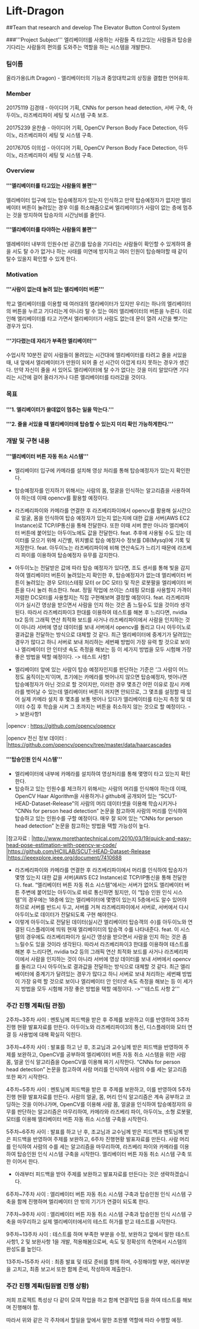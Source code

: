 # Lift-Dragon

##Team that research and develop The Elevator Button Control System


###'''Project Subject'''
 엘리베이터를 사용하는 사람들 즉 타고있는 사람들과 탑승을 기다리는 사람들의 편의를 도와주는 역할을 하는 시스템을 개발한다.

### 팀이름
올라가용(Lift Dragon) - 엘리베이터의 기능과 중앙대학교의 상징을 결합한 언어유희.

### Member
20175119 김경태 - 아이디어 기획, CNNs for person head detection, 서버 구축, 아두이노, 라즈베리파이 세팅 및 시스템 구축 보조.

20175239 윤찬솔 - 아이디어 기획, OpenCV Person Body Face Detection, 아두이노, 라즈베리파이 세팅 및 시스템 구축.

20176705 이의섭 - 아이디어 기획, OpenCV Person Body Face Detection, 아두이노, 라즈베리파이 세팅 및 시스템 구축.


### Overview
#### '''엘리베이터를 타고있는 사람들의 불편'''
 엘리베이터 입구에 있는 탑승예정자가 있는지 인식하고 만약 탑승예정자가 없지만 엘리베이터 버튼이 눌려있는 경우 이를 취소해줌으로써 엘리베이터가 사람이 없는 층에 멈추는 것을 방지하여 탑승자의 시간낭비를 줄인다.
 
 #### '''엘리베이터를 타야하는 사람들의 불편'''
  엘레베이터 내부의 인원수(빈 공간)를 탑승을 기다리는 사람들이 확인할 수 있게하여 줄을 서도 탈 수가 없거나 하는 사태를 미연에 방지하고 여러 인원이 탑승해야할 때 같이 탈수 있을지 확인할 수 있게 한다.
  
### Motivation
#### '''사람이 없는데 눌려 있는 엘리베이터 버튼'''
 학교 엘리베이터를 이용할 때 여러대의 엘리베이터가 있지만 우리는 하나의 엘리베이터의 버튼을 누르고 기다리는게 아니라 탈 수 있는 여러 엘리베이터의 버튼을 누른다. 이로 인해 엘리베이터를 타고 가면서 엘리베이터가 사람도 없는데 문이 열려 시간을 뺏기는 경우가 있다.
 
#### '''기다렸는데 자리가 부족한 엘리베이터'''
 수업시작 10분전 같이 사람들이 몰려있는 시간대에 엘리베이터를 타려고 줄을 서있을 때, 내 앞에서 엘리베이터가 만원이 되어 줄 선 시간이 아깝게 타지 못하는 경우가 생긴다. 만약 자신이 줄을 서 있어도 엘리베이터에 탈 수가 없다는 것을 미리 알았다면 기다리는 시간에 걸어 올라가거나 다른 엘리베이터를 타러갔을 것이다.
 
 ### 목표
 #### '''1. 엘리베이터가 쓸데없이 멈추는 일을 막는다.'''
 #### '''2. 줄을 서있을 때 엘리베이터에 탑승할 수 있는지 미리 확인 가능하게한다.'''
 
 ### 개발 및 구현 내용
 #### '''엘리베이터 버튼 자동 취소 시스템'''
 - 엘리베이터 입구에 카메라를 설치해 영상 처리를 통해 탑승예정자가 있는지 확인한다.
- 탑승예정자를 인지하기 위해서는 사람의 몸, 얼굴을 인식하는 알고리즘을 사용하여야 하는데 이때 opencv를 활용할 예정이다.
- 라즈베리파이와 카메라를 연결한 후 라즈베리파이에서 opencv를 활용해 실시간으로 얼굴, 몸을 인식하여 탑승 예정자가 있는지 없는지에 대한 값을 서버(AWS EC2 Instance)로 TCP/IP통신을 통해 전달한다. 또한 이때 서버 뿐만 아니라 엘리베이터 버튼에 붙어있는 아두이노에도 값을 전달한다.
feat. 추후에 사용될 수도 있는 데이터를 모으기 위해 시간별, 위치별로 탑승 예정자수 정보를 DB(Mysql)에 기록 및 저장한다.
feat. 아두이노는 라즈베리파이에 비해 연산속도가 느리기 때문에 라즈베리 파이를 이용하여 탑승예정자 유무를 감지한다.
- 아두이노는 전달받은 값에 따라 탑승 예정자가 있다면,  조도 센서를 통해 빛을 감지하여 엘리베이터 버튼이 눌려있는지 확인한 후, 탑승예정자가 없는데 엘리베이터 버튼이 눌려있는 경우 모터(스테핑 모터 or DC 모터) 및 작은 로봇팔을 엘리베이터 버튼을 다시 눌러 취소한다.
feat. 정밀 작업에 쓰이는 스테핑 모터를 사용할지 가격이 저렴한 DC모터를 사용할지는 직접 구현해보며 결정할 예정이다.
feat. 라즈베리파이가 실시간 영상을 받으면서 사람을 인지 하는 것은 좀 느릴수도 있을 것이라 생각된다. 따라서 라즈베리파이3 한대를 이용하여 테스트를 해본 후 느리다면, nvidia tx2 등의 그래픽 연산 최적화 보드를 사거나 라즈베리파이에서 사람을 인지하는 것이 아니라 서버에 영상 데이터를 보내 서버에서 opencv를 돌리고 다시 아두이노로 결과값을 전달하는 방식으로 대체할 것 같다. 최근 엘리베이터에 중계기가 달려있는 경우가 많다고 하니 서버로 보내 처리하는 세번째 방법이 가장 유력 할 것으로 보이나 엘리베이터 안 인터넷 속도 측정을 해보는 등 이 세가지 방법을 모두 시험해 가장 좋은 방법을 택할 예정이다. -> 테스트 사항1

- 엘리베이터 앞에 있는 사람이 탑승 예정자인지를 판단하는 기준은 ‘그 사람이 어느정도 움직이는지’이며, 초기에는 카메라를 벗어나지 않으면 탑승예정자, 벗어나면 탑승예정자가 아닌 것으로 할 것이지만, 이러한 경우 몇초간 어떤 이유로 잠시 카메라를 벗어날 수 있는데 엘리베이터 버튼이 꺼지면 안되므로, 그 몇초를 설정할 때 있어 실제 카메라 설치 후 몇초를 보통 벗어나 있다가 엘리베이터를 타는지 측정 및 데이터 수집 후 학습을 시켜 그 초까지는 버튼을 취소하지 않는 것으로 할 예정이다. -> 보완사항1

|opencv : https://github.com/opencv/opencv

|opencv 전신 정보 데이터 : 
|https://github.com/opencv/opencv/tree/master/data/haarcascades

#### '''탑승인원 인식 시스템'''
- 엘리베이터에 내부에 카메라를 설치하여 영상처리를 통해 몇명이 타고 있는지 확인한다.
- 탑승하고 있는 인원수를 체크하기 위해서는 사람의 머리를 인식해야 하는데 이때, OpenCV Haar Algorithm을 사용하거나 github에 공개되어 있는 “SCUT-HEAD-Dataset-Release”의 사람의 머리 데이터셋을 이용해 학습시키거나 “CNNs for person head detection” 논문을 참고하여 사람의 머리를 인식하여 탑승하고 있는 인원수를 구할 예정이다. 매우 잘 되어 있는 “CNNs for person head detection” 논문을 참고하는 방법을 택할 가능성이 높다.

|참고자료 : 
|http://www.morethantechnical.com/2010/03/19/quick-and-easy-head-pose-estimation-with-opencv-w-code/
|https://github.com/HCIILAB/SCUT-HEAD-Dataset-Release
|https://ieeexplore.ieee.org/document/7410688

- 라즈베리파이와 카메라를 연결한 후 라즈베리파이에서 머리를 인식하여 탑승자가 몇명 있는지 대한 값을 서버(AWS EC2 Instance)로 TCP/IP통신을 통해 전달한다. 
feat. “엘리베이터 버튼 자동 취소 시스템”에서는 서버가 없어도 엘리베이터 버튼 주변에 붙어있는 아두이노로 바로 통신하면 됬지만, 이 “탑승 인원 인식 시스템”의 경우에는 18층에 있는 엘리베이터에 몇명이 있는지 5층에서도 알수 있어야 하므로 서버를 반드시 두고, 서버를 거쳐 라즈베리파이에서 서버로,  서버에서 다시 아두이노로 데이터가 전달되도록 구현 해야한다. 
- 이렇게 아두이노로 전달된 데이터(실시간 엘리베이터 탑승객의 수)를 아두이노와 연결된 디스플레이에 띄워 현재 엘리베이터의 탑승객 수를 나타내준다.
feat. 이 시스템의 경우에도 라즈베리파이가 실시간 영상을 받으면서 사람을 인지 하는 것은 좀 느릴수도 있을 것이라 생각된다. 따라서 라즈베리파이3 한대를 이용하여 테스트를 해본 후 느리다면, nvidia tx2 등의 그래픽 연산 최적화 보드를 사거나 라즈베리파이에서 사람을 인지하는 것이 아니라 서버에 영상 데이터를 보내 서버에서 opencv를 돌리고 다시 아두이노로 결과값을 전달하는 방식으로 대체할 것 같다. 최근 엘리베이터에 중계기가 달려있는 경우가 많다고 하니 서버로 보내 처리하는 세번째 방법이 가장 유력 할 것으로 보이나 엘리베이터 안 인터넷 속도 측정을 해보는 등 이 세가지 방법을 모두 시험해 가장 좋은 방법을 택할 예정이다. ->'''테스트 사항 2'''

### 주간 진행 계획(팀 관점)

2주차~3주차 사이 
: 멘토님께 피드백을 받은 후 주제를 보완하고 이를 반영하여 3주차 진행 현황 발표자료를 만든다. 아두이노와 라즈베리파이3의 통신, 디스플레이와 모터 연결 등 사용법에 대해 확실히 익힌다.

3주차~4주차 사이 
: 발표를 하고 난 후, 조교님과 교수님께 받은 피드백을 반영하여 주제를 보완하고, OpenCV를 공부하여 엘리베이터 버튼 자동 취소 시스템을 위한 사람 몸, 얼굴 인식 알고리즘을 OpenCV를 이용해 짜기 시작한다. “CNNs for person head detection” 논문을 참고하여 사람 머리를 인식하여 사람의 수를 세는 알고리즘 또한 짜기 시작한다.

4주차~5주차 사이 
: 멘토님께 피드백을 받은 후 주제를 보완하고, 이를 반영하여 5주차 진행 현황 발표자료를 만든다. 사람의 얼굴, 몸, 머리 인식 알고리즘은 계속 공부하고 코딩하는 것을 이어나가며, OpenCV를 이용해 사람 몸, 얼굴을 인식하여 탑승예정자의 유무를 판단하는 알고리즘은 마무리하여, 카메라와 라즈베리 파이, 아두이노, 소형 로봇팔, 모터를 이용해 엘리베이터 버튼 자동 취소 시스템 구축을 시작한다.

5주차~6주차 사이 
: 발표를 하고 난 후, 조교님과 교수님께 받은 피드백과 멘토님께 받은 피드백을 반영하여 주제를 보완하고, 6주차 진행현황 발표자료를 만든다. 사람 머리를 인식하여 사람의 수를 세는 알고리즘을 마무리하여, 라즈베리 파이와 카메라를 이용하여 탑승인원 인식 시스템 구축을 시작한다. 엘리베이터 버튼 자동 취소 시스템 구축 또한 이어서 한다.

* 아래부터 피드백을 받아 주제를 보완하고 발표자료를 만든다는 것은 생략하겠습니다.

6주차~7주차 사이 
: 엘리베이터 버튼 자동 취소 시스템 구축과 탑승인원 인식 시스템 구축을 함께 진행하며 엘리베이터 안 밖의 기기가 연결이 되도록 한다.

7주차~9주차 사이 
: 엘리베이터 버튼 자동 취소 시스템 구축과 탑승인원 인식 시스템 구축을 마무리하고 실제 엘리베이터에서의 테스트 허가를 받고 테스트를 시작한다.

9주차~13주차 사이 
: 테스트를 하며 부족한 부분을 수정, 보완하고 앞에서 말한 테스트 사항1, 2 및 보완사항 1을 개발, 적용해봄으로써, 속도 및 정확성의 측면에서 시스템의 완성도를 높인다.

13주차~15주차 사이 
: 최종 발표 및 데모 준비를 함께 하며, 수정해야할 부분, 에러부분을 고치고, 최종 보고서 또한 함께 준비, 작성하여 제출한다.


### 주간 진행 계획(팀원별 진행 상황)

저희 프로젝트 특성상 다 같이 모여 작업을 하고 
함께 연결작업 등을 하여 테스트를 해보며 진행해야 함.

따라서 위와 같은 각 주차에서 할일을 앞에서 말한 조원별 역할에 따라 수행할 예정.


 
